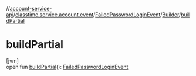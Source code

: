 //[account-service-api](../../../../index.md)/[classtime.service.account.event](../../index.md)/[FailedPasswordLoginEvent](../index.md)/[Builder](index.md)/[buildPartial](build-partial.md)

# buildPartial

[jvm]\
open fun [buildPartial](build-partial.md)(): [FailedPasswordLoginEvent](../index.md)
